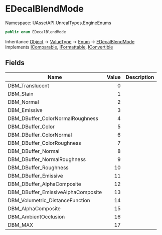 # EDecalBlendMode

Namespace: UAssetAPI.UnrealTypes.EngineEnums

```csharp
public enum EDecalBlendMode
```

Inheritance [Object](https://docs.microsoft.com/en-us/dotnet/api/system.object) → [ValueType](https://docs.microsoft.com/en-us/dotnet/api/system.valuetype) → [Enum](https://docs.microsoft.com/en-us/dotnet/api/system.enum) → [EDecalBlendMode](./uassetapi.unrealtypes.engineenums.edecalblendmode.md)<br>
Implements [IComparable](https://docs.microsoft.com/en-us/dotnet/api/system.icomparable), [IFormattable](https://docs.microsoft.com/en-us/dotnet/api/system.iformattable), [IConvertible](https://docs.microsoft.com/en-us/dotnet/api/system.iconvertible)

## Fields

| Name | Value | Description |
| --- | --: | --- |
| DBM_Translucent | 0 |  |
| DBM_Stain | 1 |  |
| DBM_Normal | 2 |  |
| DBM_Emissive | 3 |  |
| DBM_DBuffer_ColorNormalRoughness | 4 |  |
| DBM_DBuffer_Color | 5 |  |
| DBM_DBuffer_ColorNormal | 6 |  |
| DBM_DBuffer_ColorRoughness | 7 |  |
| DBM_DBuffer_Normal | 8 |  |
| DBM_DBuffer_NormalRoughness | 9 |  |
| DBM_DBuffer_Roughness | 10 |  |
| DBM_DBuffer_Emissive | 11 |  |
| DBM_DBuffer_AlphaComposite | 12 |  |
| DBM_DBuffer_EmissiveAlphaComposite | 13 |  |
| DBM_Volumetric_DistanceFunction | 14 |  |
| DBM_AlphaComposite | 15 |  |
| DBM_AmbientOcclusion | 16 |  |
| DBM_MAX | 17 |  |
